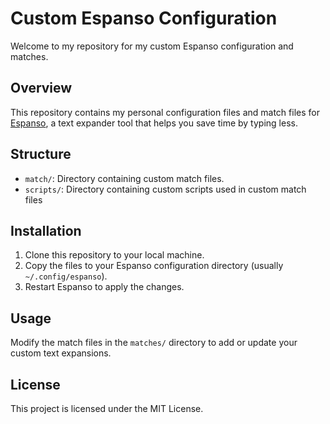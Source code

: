 # Custom Espanso Configuration

Welcome to my repository for my custom Espanso configuration and matches.

## Overview

This repository contains my personal configuration files and match files for [Espanso](https://espanso.org/), a text expander tool that helps you save time by typing less.

## Structure

- `match/`: Directory containing custom match files.
- `scripts/`: Directory containing custom scripts used in custom match files

## Installation

1. Clone this repository to your local machine.
2. Copy the files to your Espanso configuration directory (usually `~/.config/espanso`).
3. Restart Espanso to apply the changes.

## Usage

Modify the match files in the `matches/` directory to add or update your custom text expansions.

## License

This project is licensed under the MIT License.
